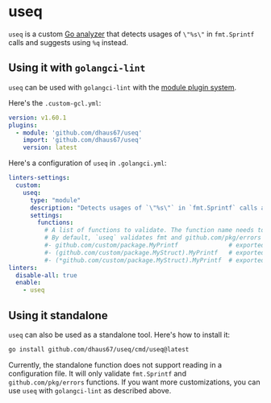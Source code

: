 # useq

`useq` is a custom [Go analyzer](https://pkg.go.dev/golang.org/x/tools/go/analysis#hdr-Analyzer) that detects usages of `\"%s\"` in `fmt.Sprintf` calls and suggests using `%q` instead.

## Using it with `golangci-lint`

`useq` can be used with `golangci-lint` with the [module plugin system](https://golangci-lint.run/plugins/module-plugins).

Here's the `.custom-gcl.yml`:
```yaml
version: v1.60.1
plugins:
  - module: 'github.com/dhaus67/useq'
    import: 'github.com/dhaus67/useq'
    version: latest
```

Here's a configuration of `useq` in `.golangci.yml`:
```yaml
linters-settings:
  custom:
    useq:
      type: "module"
      description: "Detects usages of `\"%s\"` in `fmt.Sprintf` calls and suggests using `%q` instead."
      settings:
        functions:
          # A list of functions to validate. The function name needs to be the full qualified name (including potential pointers).
          # By default, `useq` validates fmt and github.com/pkg/errors functions.
          #- github.com/custom/package.MyPrintf              # exported package level function.
          #- (github.com/custom/package.MyStruct).MyPrintf   # exported method of a struct.
          #- (*github.com/custom/package.MyStruct).MyPrintf  # exported method of a struct with a pointer receiver.
linters:
  disable-all: true
  enable:
    - useq
```

## Using it standalone

`useq` can also be used as a standalone tool. Here's how to install it:
```bash
go install github.com/dhaus67/useq/cmd/useq@latest
```

Currently, the standalone function does not support reading in a configuration file. It will only validate `fmt.Sprintf` and `github.com/pkg/errors` functions.
If you want more customizations, you can use `useq` with `golangci-lint` as described above.
